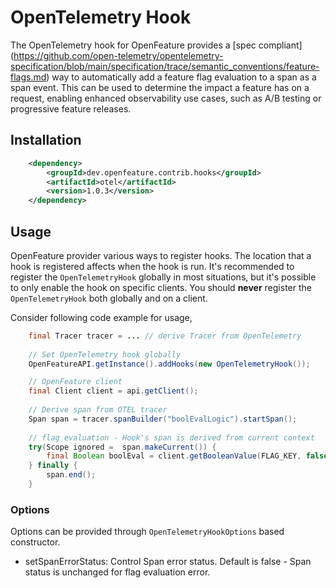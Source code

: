 # OpenTelemetry Hook

The OpenTelemetry hook for OpenFeature provides
a [spec compliant] (https://github.com/open-telemetry/opentelemetry-specification/blob/main/specification/trace/semantic_conventions/feature-flags.md)
way to automatically add a feature flag
evaluation to a span as a span event. This can be used to determine the impact a feature has on a request,
enabling enhanced observability use cases, such as A/B testing or progressive feature releases.

## Installation
<!-- x-release-please-start-version -->
```xml
    <dependency>
        <groupId>dev.openfeature.contrib.hooks</groupId>
        <artifactId>otel</artifactId>
        <version>1.0.3</version>
    </dependency>
```
<!-- x-release-please-end-version -->

## Usage

OpenFeature provider various ways to register hooks. The location that a hook is registered affects when the hook is
run. It's recommended to register the `OpenTelemetryHook` globally in most situations, but it's possible to only enable
the hook on specific clients. You should **never** register the `OpenTelemetryHook` both globally and on a client.

Consider following code example for usage,

```java
    final Tracer tracer = ... // derive Tracer from OpenTelemetry
    
    // Set OpenTelemetry hook globally
    OpenFeatureAPI.getInstance().addHooks(new OpenTelemetryHook());

    // OpenFeature client
    final Client client = api.getClient();    
     
    // Derive span from OTEL tracer
    Span span = tracer.spanBuilder("boolEvalLogic").startSpan();
    
    // flag evaluation - Hook's span is derived from current context
    try(Scope ignored =  span.makeCurrent()) {
        final Boolean boolEval = client.getBooleanValue(FLAG_KEY, false);
    } finally {
        span.end();
    }
```


### Options

Options can be provided through `OpenTelemetryHookOptions` based constructor.

- setSpanErrorStatus: Control Span error status. Default is false - Span status is unchanged for flag evaluation error.
